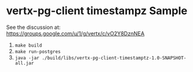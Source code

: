 # vertx-pg-client timestampz Sample

See the discussion at: https://groups.google.com/u/1/g/vertx/c/vO2Y8DznNEA

1. `make build`
2. `make run-postgres`
3. `java -jar ./build/libs/vertx-pg-client-timestamptz-1.0-SNAPSHOT-all.jar`